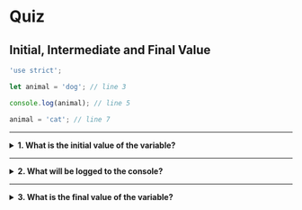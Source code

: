 # Quiz

## Initial, Intermediate and Final Value

```js
'use strict';

let animal = 'dog'; // line 3

console.log(animal); // line 5

animal = 'cat'; // line 7
```

---

<details>
<summary><strong>1. What is the initial value of the variable?</strong></summary>
<br>

<details>
<summary><em>A. "animal"</em></summary>
<br>

✖ Nope.

`"animal"` is the _name_ of the variable, not the value stored inside it.

The only way to have `"animal"` initialized in our variable would be like this:

```js
let animal = 'animal';
```

</details>
<details>
<summary><em>B. "dog"</em></summary>
<br>

Yup! `"dog"` is the _initial value_ of our variable.

It will later be assigned a different value, but it is initialized with `"dog"`

</details>
<details>
<summary><em>C. "cat"</em></summary>
<br>

✖ Nope.

"cat" _is_ assigned to our variable, but _after_ the variable has been declared
and initialized.

</details>

</details>

---

<details>
<summary><strong>2. What will be logged to the console?</strong></summary>
<br>

<details>
<summary><em>A. "animal"</em></summary>
<br>

✖ Nope.

`"animal"` is the _name_ of the variable, not the value stored inside it.

When you log a variable to the console the _value_ will be displayed.

</details>
<details>
<summary><em>B. "dog"</em></summary>
<br>

✔ Correct!

The log statement is _before_ the reassignment, so it will log the first value
stored in `animal`.

</details>
<details>
<summary><em>C. "cat"</em></summary>
<br>

✖ Nope.

"cat" is assigned to `animal` _after_ the log statement.

</details>

</details>

---

<details>
<summary><strong>3. What is the final value of the variable?</strong></summary>
<br>

<details>
<summary><em>A. "animal"</em></summary>
<br>

✖ Nope.

`"animal"` is the _name_ of the variable, not the value stored inside it.

the only way to have `"animal"` stored in our variable would be to _assign_ that
string value:

```js
let animal = 'dog';

animal = 'animal';
```

</details>
<details>
<summary><em>B. "dog"</em></summary>
<br>

✖ Nope.

`"dog"` is the _initial value_ of our variable, but the variable is reassigned
on the last line.

</details>
<details>
<summary><em>C. "cat"</em></summary>
<br>

✔ Correct!

"cat" is the last value assigned to the variable in this program, so it's final
value will be "cat".

</details>

</details>
